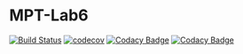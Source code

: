 <h1>MPT-Lab6</h1>

[![Build Status](https://travis-ci.org/daryanekryach/MPT-Lab6.svg?branch=master)](https://travis-ci.org/daryanekryach/MPT-Lab6)
[![codecov](https://codecov.io/gh/daryanekryach/MPT-Lab6/branch/master/graph/badge.svg)](https://codecov.io/gh/daryanekryach/MPT-Lab6)
[![Codacy Badge](https://api.codacy.com/project/badge/Grade/3112cacb074045548e7b83128fa078a7)](https://www.codacy.com/app/daryanekryach/MPT-Lab6?utm_source=github.com&amp;utm_medium=referral&amp;utm_content=daryanekryach/MPT-Lab6&amp;utm_campaign=Badge_Grade)
[![Codacy Badge](https://api.codacy.com/project/badge/Coverage/3112cacb074045548e7b83128fa078a7)](https://www.codacy.com/app/daryanekryach/MPT-Lab6?utm_source=github.com&utm_medium=referral&utm_content=daryanekryach/MPT-Lab6&utm_campaign=Badge_Coverage)

